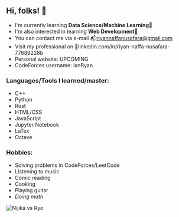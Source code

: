 ## Hi, folks! 👋
- I'm currently learning **Data Science/Machine Learning**🌱  
- I'm also interested in learning **Web Development**📝 
- You can contact me via e-mail 📬riyannaffanusafara@gmail.com
- Visit my professional on 💼linkedin.com/in/riyan-naffa-nusafara-77689228b
- Personal website: UPCOMING
- CodeForces username: IanRyan

### Languages/Tools I learned/master:  
- C++  
- Python  
- Rust  
- HTML/CSS  
- JavaScript  
- Jupyter Notebook  
- LaTex  
- Octave  

### Hobbies:  
- Solving problems in CodeForces/LeetCode  
- Listening to music  
- Comic reading  
- Cooking  
- Playing guitar  
- _Doing math_

![Nijika vs Ryo](https://tenor.com/bZSFQ.gif)

<!--
**RiyanNaffa/RiyanNaffa** is a ✨ _special_ ✨ repository because its `README.md` (this file) appears on your GitHub profile.

Here are some ideas to get you started:

- 🔭 I’m currently working on ...
- 🌱 I’m currently learning ...
- 👯 I’m looking to collaborate on ...
- 🤔 I’m looking for help with ...
- 💬 Ask me about ...
- 📫 How to reach me: ...
- 😄 Pronouns: ...
- ⚡ Fun fact: ...
-->
